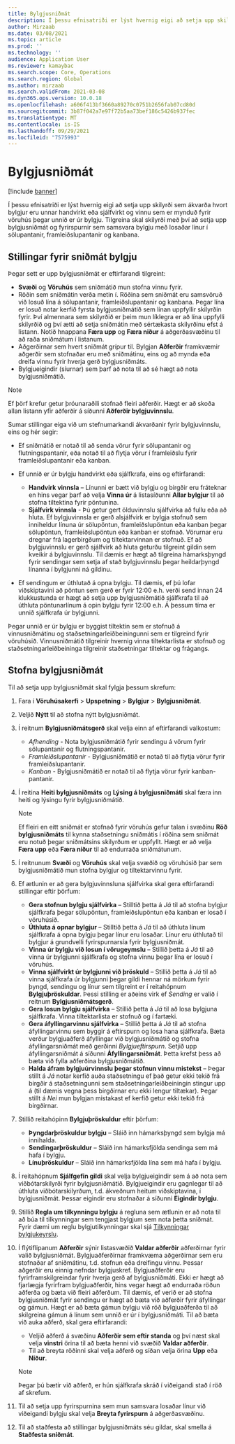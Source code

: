 ```yaml
---
title: Bylgjusniðmát
description: Í þessu efnisatriði er lýst hvernig eigi að setja upp skilyrði sem ákvarða hvort bylgjur eru unnar handvirkt eða sjálfvirkt og vinnu sem er mynduð fyrir vöruhús þegar unnið er úr bylgju.
author: Mirzaab
ms.date: 03/08/2021
ms.topic: article
ms.prod: ''
ms.technology: ''
audience: Application User
ms.reviewer: kamaybac
ms.search.scope: Core, Operations
ms.search.region: Global
ms.author: mirzaab
ms.search.validFrom: 2021-03-08
ms.dyn365.ops.version: 10.0.18
ms.openlocfilehash: a606f413bf3660a89270c0751b2656fab07cd80d
ms.sourcegitcommit: 3b87f042a7e97f72b5aa73bef186c5426b937fec
ms.translationtype: MT
ms.contentlocale: is-IS
ms.lasthandoff: 09/29/2021
ms.locfileid: "7575993"
---
```

# <a name="wave-templates"></a>Bylgjusniðmát

[!include [banner](../includes/banner.md)]

Í þessu efnisatriði er lýst hvernig eigi að setja upp skilyrði sem ákvarða hvort bylgjur eru unnar handvirkt eða sjálfvirkt og vinnu sem er mynduð fyrir vöruhús þegar unnið er úr bylgju. Tilgreina skal skilyrði með því að setja upp bylgjusniðmát og fyrirspurnir sem samsvara bylgju með losaðar línur í sölupantanir, framleiðslupantanir og kanbana.

## <a name="settings-for-wave-templates"></a>Stillingar fyrir sniðmát bylgju

Þegar sett er upp bylgjusniðmát er eftirfarandi tilgreint:

- **Svæði** og **Vöruhús** sem sniðmátið mun stofna vinnu fyrir.
- Röðin sem sniðmátin verða metin í. Röðina sem sniðmát eru samsvöruð við losuð lína á sölupantanir, framleiðslupantanir og kanbana. Þegar lína er losuð notar kerfið fyrsta bylgjusniðmátið sem línan uppfyllir skilyrðin fyrir. Því almennara sem skilyrðið er þeim mun líklegra er að lína uppfylli skilyrðið og því ætti að setja sniðmátin með sértækasta skilyrðinu efst á listann. Notið hnappana **Færa upp** og **Færa niður** á aðgerðasvæðinu til að raða sniðmátum í listanum.
- Aðgerðirnar sem hvert sniðmát grípur til. Bylgjan **Aðferðir** framkvæmir aðgerðir sem stofnaðar eru með sniðmátinu, eins og að mynda eða dreifa vinnu fyrir hverja gerð bylgjusniðmáts.
- Bylgjueigindir (síurnar) sem þarf að nota til að sé hægt að nota bylgjusniðmátið.

> [!NOTE]
> Ef þörf krefur getur þróunaraðili stofnað fleiri aðferðir. Hægt er að skoða allan listann yfir aðferðir á síðunni **Aðferðir bylgjuvinnslu**.

Sumar stillingar eiga við um stefnumarkandi ákvarðanir fyrir bylgjuvinnslu, eins og hér segir:

- Ef sniðmátið er notað til að senda vörur fyrir sölupantanir og flutningspantanir, eða notað til að flytja vörur í framleiðslu fyrir framleiðslupantanir eða kanban.
- Ef unnið er úr bylgju handvirkt eða sjálfkrafa, eins og eftirfarandi:

  - **Handvirk vinnsla** – Línunni er bætt við bylgju og birgðir eru fráteknar en hins vegar þarf að velja **Vinna úr** á listasíðunni **Allar bylgjur** til að stofna tiltektina fyrir pöntunina.
  - **Sjálfvirk vinnsla** - Þú getur gert ölduvinnslu sjálfvirka að fullu eða að hluta. Ef bylgjuvinnsla er gerð alsjálfvirk er bylgja stofnuð sem inniheldur línuna úr sölupöntun, framleiðslupöntun eða kanban þegar sölupöntun, framleiðslupöntun eða kanban er stofnað. Vörurnar eru dregnar frá lagerbirgðum og tiltektarvinnan er stofnuð. Ef að bylgjuvinnslu er gerð sjálfvirk að hluta geturðu tilgreint gildin sem kveikir á bylgjuvinnslu. Til dæmis er hægt að tilgreina hámarksþyngd fyrir sendingar sem setja af stað bylgjuvinnslu þegar heildarþyngd línanna í bylgjunni ná gildinu.

- Ef sendingum er úthlutað á opna bylgju. Til dæmis, ef þú lofar viðskiptavini að pöntun sem gerð er fyrir 12:00 e.h. verði send innan 24 klukkustunda er hægt að setja upp bylgjusniðmátið sjálfkrafa til að úthluta pöntunarlínum á opin bylgju fyrir 12:00 e.h. Á þessum tíma er unnið sjálfkrafa úr bylgjunni.

Þegar unnið er úr bylgju er byggist tiltektin sem er stofnuð á vinnusniðmátinu og staðsetningarleiðbeiningunni sem er tilgreind fyrir vöruhúsið. Vinnusniðmátið tilgreinir hvernig vinna tiltektarlista er stofnuð og staðsetningarleiðbeininga tilgreinir staðsetningar tiltektar og frágangs.

## <a name="create-a-wave-template"></a>Stofna bylgjusniðmát

Til að setja upp bylgjusniðmát skal fylgja þessum skrefum:

1. Fara í **Vöruhúsakerfi** \> **Upspetning** \> **Bylgjur** \> **Bylgjusniðmát**.
1. Veljið **Nýtt** til að stofna nýtt bylgjusniðmát.
1. Í reitnum **Bylgjusniðmátsgerð** skal velja einn af eftirfarandi valkostum:

    - *Afhending* - Nota bylgjusniðmátið fyrir sendingu á vörum fyrir sölupantanir og flutningspantanir.
    - *Framleiðslupantanir* - Bylgjusniðmátið er notað til að flytja vörur fyrir framleiðslupantanir.
    - *Kanban* - Bylgjusniðmátið er notað til að flytja vörur fyrir kanban-pantanir.

1. Í reitina **Heiti bylgjusniðmáts** og **Lýsing á bylgjusniðmáti** skal færa inn heiti og lýsingu fyrir bylgjusniðmátið.

    > [!NOTE]
    > Ef fleiri en eitt sniðmát er stofnað fyrir vöruhús gefur talan í svæðinu **Röð bylgjusniðmáts** til kynna staðsetningu sniðmátis í röðina sem sniðmát eru notuð þegar sniðmátsins skilyrðum er uppfyllt. Hægt er að velja **Færa upp** eða **Færa niður** til að endurraða sniðmátunum.

1. Í reitnunum **Svæði** og **Vöruhús** skal velja svæðið og vöruhúsið þar sem bylgjusniðmátið mun stofna bylgjur og tiltektarvinnu fyrir.
1. Ef ætlunin er að gera bylgjuvinnsluna sjálfvirka skal gera eftirfarandi stillingar eftir þörfum:

    - **Gera stofnun bylgju sjálfvirka** – Stilltið þetta á *Já* til að stofna bylgjur sjálfkrafa þegar sölupöntun, framleiðslupöntun eða kanban er losað í vöruhúsið.
    - **Úthluta á opnar bylgjur** – Stilltið þetta á *Já* til að úthluta línum sjálfkrafa á opna bylgju þegar línur eru losaðar. Línur eru úthlutað til bylgjur á grundvelli fyrirspurnarsía fyrir bylgjusniðmát.
    - **Vinna úr bylgju við losun í vörugeymslu** – Stillið þetta á *Já* til að vinna úr bylgjunni sjálfkrafa og stofna vinnu þegar lína er losuð í vöruhús.
    - **Vinna sjálfvirkt úr bylgjunni við þröskuld** – Stillið þetta á *Já* til að vinna sjálfkrafa úr bylgjunni þegar gildi hennar ná mörkum fyrir þyngd, sendingu og línur sem tilgreint er í reitahópnum **Bylgjuþröskuldar**. Þessi stilling er aðeins virk ef *Sending* er valið í reitnum **Bylgjusniðmátsgerð**.
    - **Gera losun bylgju sjálfvirka** – Stillið þetta á *Já* til að losa bylgjuna sjálfkrafa. Vinna tiltektarlista er stofnuð og í fartæki.
    - **Gera áfyllingarvinnu sjálfvirka** – Stillið þetta á *Já* til að stofna áfyllingarvinnu sem byggir á eftirspurn og losa hana sjálfkrafa. Bæta verður bylgjuaðferð áfyllingar við bylgjusniðmátið og stofna áfyllingarsniðmát með gerðinni *Bylgjueftirspurn*. Setjið upp áfyllingarsniðmát á síðunni **Áfyllingarsniðmát**. Þetta krefst þess að bæta við fylla aðferðina bylgjusniðmátið.
    - **Halda áfram bylgjuúrvinnslu þegar stofnun vinnu mistekst** – Þegar stillt á *Já* notar kerfið auða staðsetningu ef það getur ekki tekið frá birgðir á staðsetningunni sem staðsetningarleiðbeiningin stingur upp á (til dæmis vegna þess birgðirnar eru ekki lengur tiltækar). Þegar stillt á *Nei* mun bylgjan mistakast ef kerfið getur ekki tekið frá birgðirnar.

1. Stillið reitahópinn **Bylgjuþröskuldur** eftir þörfum:
    - **Þyngdarþröskuldur bylgju** – Sláið inn hámarksþyngd sem bylgja má innihalda.
    - **Sendingarþröskuldur** – Sláið inn hámarksfjölda sendinga sem má hafa í bylgju.
    - **Línuþröskuldur** – Sláið inn hámarksfjölda lína sem má hafa í bylgju.

1. Í reitahópnum **Sjálfgefin gildi** skal velja bylgjueigindir sem á að nota sem viðbótarskilyrði fyrir bylgjusniðmátið. Bylgjueigindir eru gagnlegar til að úthluta viðbótarskilyrðum, t.d. ákveðnum heitum viðskiptavina, í bylgjusniðmát. Þessar eigindir eru stofnaðar á síðunni **Eigindir bylgju**. 

1. Stillið **Regla um tilkynningu bylgju** á regluna sem ætlunin er að nota til að búa til tilkynningar sem tengjast bylgjum sem nota þetta sniðmát. Fyrir dæmi um reglu bylgjutilkynningar skal sjá [Tilkynningar bylgjukeyrslu](wave-execution-notifications.md).

1. Í flýtiflipanum **Aðferðir** sýnir listasvæðið **Valdar aðferðir** aðferðirnar fyrir valið bylgjusniðmát. Bylgjuaðferðirnar framkvæma aðgerðirnar sem eru stofnaðar af sniðmátinu, t.d. stofnun eða dreifingu vinnu. Þessar aðgerðir eru einnig nefndar bylgjuskref. Bylgjuaðferðir eru fyrirframskilgreindar fyrir hverja gerð af bylgjusniðmáti. Ekki er hægt að fjarlægja fyrirfram bylgjuaðferðir, hins vegar hægt að endurraða röðun aðferða og bæta við fleiri aðferðum. Til dæmis, ef verið er að stofna bylgjusniðmát fyrir sendingu er hægt að bæta við aðferðir fyrir áfyllingar og gámun. Hægt er að bæta gámun bylgju við röð bylgjuaðferða til að skilgreina gámun á línum sem unnið er úr í bylgjusniðmáti. Til að bæta við auka aðferð, skal gera eftirfarandi:

    - Veljið aðferð á svæðinu **Aðferðir sem eftir standa** og því næst skal velja **vinstri** örina til að bæta henni við svæðið **Valdar aðferðir**.
    - Til að breyta röðinni skal velja aðferð og síðan velja örina **Upp** eða **Niður**.

    > [!NOTE]
    > Þegar þú bætir við aðferð, er hún sjálfkrafa skráð í viðeigandi stað í röð af skrefum.

1. Til að setja upp fyrirspurnina sem mun samsvara losaðar línur við viðeigandi bylgju skal velja **Breyta fyrirspurn** á aðgerðasvæðinu.
1. Til að staðfesta að stillingar bylgjusniðmáts séu gildar, skal smella á **Staðfesta sniðmát**.
